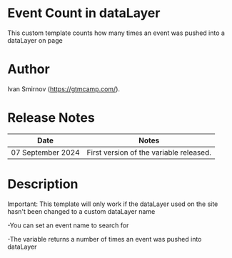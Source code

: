 # Event Count in dataLayer

This custom template counts how many times an event was pushed into a dataLayer on page

# Author

Ivan Smirnov (https://gtmcamp.com/).

# Release Notes

| Date              | Notes                                   |
| ----------------- | --------------------------------------- |
| 07 September 2024 | First version of the variable released. |

# Description

Important: This template will only work if the dataLayer used on the site hasn't been changed to a custom dataLayer name

-You can set an event name to search for

-The variable returns a number of times an event was pushed into dataLayer
